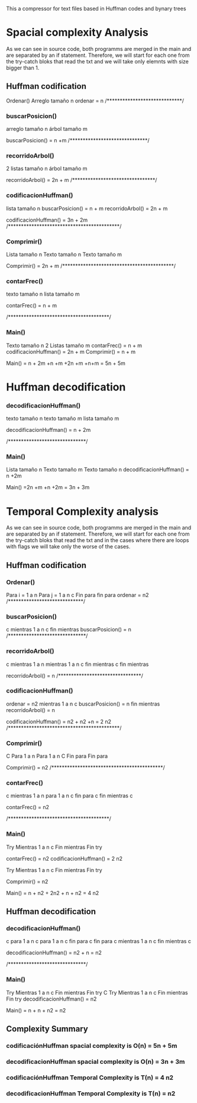 This a compressor for text files based in Huffman codes and bynary trees

# Spacial complexity Analysis

As we can see in source code, both programms are merged in the main and are separated by an if statement. Therefore, we will start for each one from the try-catch bloks that read the txt and we will take only elemnts with size bigger than 1. 

## Huffman codification
Ordenar()
Arreglo tamaño n
ordenar = n
/*****************************/
### buscarPosicion()
arreglo tamaño n
árbol tamaño m

buscarPosicion() = n +m
/******************************/
### recorridoArbol()
2 listas tamaño n
árbol tamaño m

recorridoArbol() = 2n + m
/********************************/
### codificacionHuffman()
lista tamaño n
buscarPosicion() = n + m
recorridoArbol() = 2n + m

codificacionHuffman() = 3n + 2m
/*******************************************/
### Comprimir()
Lista tamaño n
Texto tamaño n
Texto tamaño m

Comprimir() = 2n + m
/*******************************************/
### contarFrec()
texto tamaño n
lista tamaño m

contarFrec() =  n + m

/***************************************/


### Main()
Texto tamaño n
2 Listas tamaño m
contarFrec() =  n + m
codificacionHuffman() = 2n + m
Comprimir() = n + m

Main() = n + 2m +n +m +2n +m +n+m = 5n + 5m


# Huffman decodification

### decodificacionHuffman()
texto tamaño n
texto tamaño m
lista tamaño m

decodificacionHuffman() = n + 2m

/******************************/
### Main()
Lista tamaño n
Texto tamaño m
Texto tamaño n
decodificacionHuffman() = n +2m

Main() =2n +m +n +2m = 3n + 3m


# Temporal Complexity analysis

As we can see in source code, both programms are merged in the main and are separated by an if statement. Therefore, we will start for each one from the try-catch bloks that read the txt and in the cases where there are loops with flags we will take only the worse of the cases.

## Huffman codification

### Ordenar()
Para i = 1 a n
Para j = 1 a n
	c
Fin para
fin para
ordenar = n2
/*****************************/
### buscarPosicion()
c
mientras 1 a n
	c
fin mientras
buscarPosicion() = n
/******************************/
### recorridoArbol()
c
mientras  1 a n
	mientras 1 a n
		c
	fin mientras
	c
fin mientras

recorridoArbol() = n
/********************************/
### codificacionHuffman()
ordenar = n2
mientras 1 a n
	c
	buscarPosicion() = n
fin mientras
recorridoArbol() = n

codificacionHuffman() = n2 + n2 +n = 2 n2
/*******************************************/
### Comprimir()
C
Para 1 a n
	Para 1 a n
		C
	Fin para
Fin para

Comprimir() = n2
/*******************************************/
### contarFrec()
c
mientras 1 a n
	para 1 a n
		c
	fin para
	c
fin mientras
c

contarFrec() =  n2

/***************************************/


### Main()
Try
Mientras 1 a n
		c
Fin mientras
Fin try

contarFrec() =  n2
codificacionHuffman() = 2 n2

Try
Mientras 1 a n
		c
Fin mientras
Fin try

Comprimir() = n2

Main() = n + n2 + 2n2 + n + n2  = 4 n2


## Huffman decodification

### decodificacionHuffman()
c
para 1 a n
c
para 1 a n
	c
fin para
c
fin para
c
mientras 1 a n
	c
fin mientras
c

decodificacionHuffman() = n2 + n = n2

/******************************/
### Main()
Try
Mientras 1 a n
		c
Fin mientras
Fin try
C
Try
Mientras 1 a n
		c
Fin mientras
Fin try
decodificacionHuffman() = n2 

Main() = n + n + n2 = n2

## Complexity Summary

### codificaciónHuffman spacial complexity is O(n)  = 5n + 5m
### decodificacionHuffman spacial complexity is O(n) =  3n + 3m

### codificaciónHuffman Temporal Complexity is T(n)  = 4 n2
### decodificacionHuffman Temporal Complexity is T(n) = n2 










